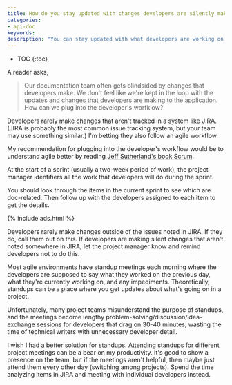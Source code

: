 ```yaml
---
title: How do you stay updated with changes developers are silently making?
categories:
- api-doc
keywords:
description: "You can stay updated with what developers are working on by analyzing the items assigned to the current sprint and asking the assigned developer for details."
---
```


* TOC
{:toc}

A reader asks,

> Our documentation team often gets blindsided by changes that developers make. We don't feel like we're kept in the loop with the updates and changes that developers are making to the application. How can we plug into the developer's worfklow?

Developers rarely make changes that aren't tracked in a system like JIRA. (JIRA is probably the most common issue tracking system, but your team may use something similar.) I'm betting they also follow an agile workflow.

My recommendation for plugging into the developer's workflow would be to understand agile better by reading [Jeff Sutherland's book Scrum](http://www.audible.com/pd/Business/Scrum-Audiobook/B00NJ3WS9G?pcrid=71144899740&mkwid=s7oW74D4h_dc&pmt=&source_code=GPAGBSH0508140001&pkw=).

At the start of a sprint (usually a two-week period of work), the project manager identifiers all the work that developers will do during the sprint.  

You should look through the items in the current sprint to see which are doc-related. Then follow up with the developers assigned to each item to get the details.

{% include ads.html %}

Developers rarely make changes outside of the issues noted in JIRA. If they do, call them out on this. If developers are making silent changes that aren't noted somewhere in JIRA, let the project manager know and remind developers not to do this.

Most agile environments have standup meetings each morning where the developers are supposed to say what they worked on the previous day, what they're currently working on, and any impediments. Theoretically, standups can be a place where you get updates about what's going on in a project.



Unfortunately, many project teams misunderstand the purpose of standups, and the meetings become lengthy problem-solving/discussion/idea-exchange sessions for developers that drag on 30-40 minutes, wasting the time of technical writers with unnecessary developer detail.

I wish I had a better solution for standups. Attending standups for different project meetings can be a bear on my productivity. It's good to show a presence on the team, but if the meetings aren't helpful, then maybe just attend them every other day (switching among projects). Spend the time analyzing items in JIRA and meeting with individual developers instead.
